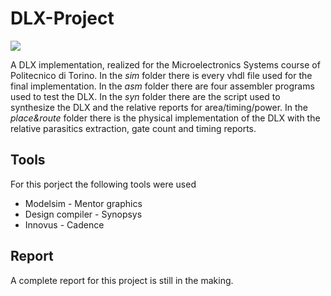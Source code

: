 # DLX-Project
![](https://img.shields.io/badge/Development-Stopped-red)

A DLX implementation, realized for the Microelectronics Systems course of Politecnico di Torino. In the *sim* folder there is every vhdl file used for the final implementation. In the *asm* folder there are four assembler programs used to test the DLX. In the *syn* folder there are the script used to synthesize the DLX and the relative reports for area/timing/power. In the *place&route* folder there is the physical implementation of the DLX with the relative parasitics extraction, gate count and timing reports.

## Tools

For this porject the following tools were used
- Modelsim - Mentor graphics
- Design compiler - Synopsys
- Innovus - Cadence

## Report

A complete report for this project is still in the making.
